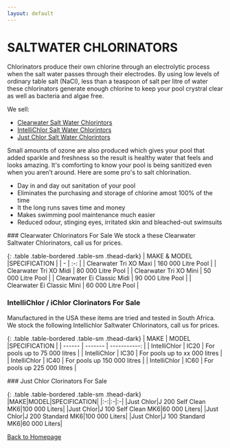 ```yaml
---
layout: default
---
```


# SALTWATER CHLORINATORS
Chlorinators produce their own chlorine through an electrolytic process when the salt water passes through their electrodes. By using low levels of ordinary table salt (NaCl), less than a teaspoon of salt per litre of water these chlorinators generate enough chlorine to keep your pool crystral clear as well as bacteria and algae free. 

We sell:
* <a class="nav-link" href="#Clearwater">Clearwater Salt Water Chlorintors</a>
* <a class="nav-link" href="#IntelliChlor">IntelliChlor Salt Water Chlorintors</a>
* <a class="nav-link" href="#JustChlor">Just Chlor Salt Water Chlorintors</a>

Small amounts of ozone are also produced which gives your pool that added sparkle and freshness so the result is healthy water that feels and looks amazing. It's comforting to know your pool is being sanitized even when you aren’t around. Here are some pro's to salt chlorination.

* Day in and day out sanitation of your pool
* Eliminates the purchasing and storage of chlorine amost 100% of the time
* It the long runs saves time and money
* Makes swimming pool maintenance much easier
* Reduced odour, stinging eyes, irritated skin and bleached-out swimsuits

<a name="Clearwater"/>
### Clearwater Chlorinators For Sale
We stock a these Clearwater Saltwater Chlorinators, call us for prices.

{: .table .table-bordered .table-sm .thead-dark}
|   MAKE & MODEL   |SPECIFICATION  |
|   -  |  :-: |
|   Clearwater Tri XO Maxi        |  160 000 Litre Pool |
|   Clearwater Tri XO Midi        |   80 000 Litre Pool |
|   Clearwater Tri XO Mini        |   50 000 Litre Pool |
|   Clearwater Ei Classic Midi    |   90 000 Litre Pool |
|   Clearwater Ei Classic Mini    |   60 000 Litre Pool |

<a name="IntelliChlor"/>

### IntelliChlor /  iChlor Clorinators For Sale
Manufactured in the USA these items are tried and tested in South Africa. We stock the following Intellichlor Saltwater Chlorinators, call us for prices.

{: .table .table-bordered .table-sm .thead-dark}
|   MAKE    |   MODEL   |SPECIFICATION  |
|   ------  |   -------    |    -----------: |
|  	IntelliChlor | IC20  | 	For pools up to 75 000 litres |
| 	IntelliChlor | IC30	 | 	For pools up to xx 000 litres |
| 	IntelliChlor | IC40	 | 	For pools up 150 000 litres |
| 	IntelliChlor | IC60	 | 	For pools up 225 000 litres |

<a name="JustChlor"/> 
### Just Chlor Clorinators For Sale

{: .table .table-bordered .table-sm .thead-dark}
|MAKE|MODEL|SPECIFICATION|
|:-:|:-|:-|
|Just Chlor|J 200 Self Clean MK6|100 000 Liters|
|Just Chlor|J 100 Self Clean MK6|60 000 Liters|
|Just Chlor|J 200 Standard MK6|100 000 Liters|
|Just Chlor|J 100 Standard MK6|60 000 Liters|

[Back to Homepage](./)

